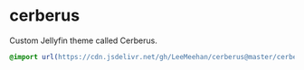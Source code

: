 # cerberus
Custom Jellyfin theme called Cerberus.

```css
@import url(https://cdn.jsdelivr.net/gh/LeeMeehan/cerberus@master/cerberus.css);
```